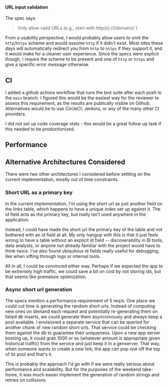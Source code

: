 #### URL input validation
The spec says
> Only allow valid URLs (e.g., start with http(s)://{domain}/ )

From a usability perspective, I would probably allow users to omit the `http`/`https` scheme and would assume `http` if it didn't exist.  Most sites these days will automatically redirect you from `http` to `https` if they support it, and it would make for a cleaner user experience.  Since the specs were explicit though, I require the scheme to be present and one of `http` or `https` and give a specific error message otherwise.

## CI
I added a github actions workflow that runs the test suite after each push to the `main` branch.  I figured this would be the easiest way for the reviewer to assess this requirement, as the results are publically visible on Github.  Alternatives would be to use CircleCI, Jenkins, or any of the many other CI providers.

I did not set up code coverage stats - this would be a great follow up task if this needed to be productionized.

## Performance

## Alternative Architectures Considered
There were two other architectures I considered before settling on the current implementation, mostly out of time constraints.

### Short URL as a primary key
In the current implementation, I'm using the short url as just another field on the links table, which happens to have a unique index set up against it.  The id field acts as the primary key, but really isn't used anywhere in the application.

Instead, I could have made the short url the primary key of the table and not bothered with an id field at all.  My only hangup with this is that it just feels wrong to have a table without an explicit id field -- discoverability in BI tools, data analysts, or anyone not already familiar with the project would have to think twice.  I've also found ubiquitous id fields really useful for debugging, like when sifting through logs or internal tools.

All in all, I could be convinced either way.  Perhaps if we expected the app to be extremely high traffic, we could save a bit on cost by not storing ids, but that seems like premature optimization.

### Async short url generation
The specs mention a performance requirement of 5 req/s.  One place we could cut time is generating the random short urls.  Instead of computing new ones on demand each request and potentially re-generating them on failed db inserts, we could generate them asyncronously and always keep a pool available.  I envisioned a separate service that can be queried for another chunk of new random short urls.  That service could be checking them against the db to guarantee their uniqueness.  Upon a new app server booting up, it could grab 1000 or so (whatever amount is appropriate given historical traffic) from the service and just keep it in a genserver.  That way, when someone wants to create a new link, the app can pop one off the top of its pool and that's it.

This is probably the approach I'd go with if we were really serious about performance and scalability.  But for the purposes of the weekend take-home, it was much easier implement the generation of random strings and retries on collisions.
